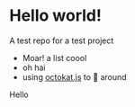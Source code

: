 # Hello world!

A test repo for a test project
 * Moar! a list coool
 * oh hai
 * using [octokat.js](https://github.com/philschatz/octokat.js) to :horse: around

Hello